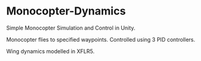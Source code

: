 # Monocopter-Dynamics
Simple Monocopter Simulation and Control in Unity.

Monocopter flies to specified waypoints. Controlled using 3 PID controllers.

Wing dynamics modelled in XFLR5.

